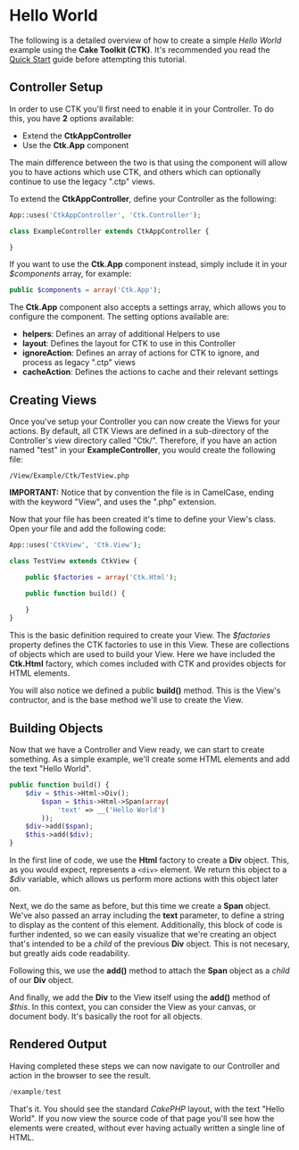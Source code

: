 Hello World
===========

The following is a detailed overview of how to create a simple *Hello World* example using the **Cake Toolkit (CTK)**. It's recommended you read the [Quick Start](Quick-Start.md) guide before attempting this tutorial.

Controller Setup
----------------

In order to use CTK you'll first need to enable it in your Controller. To do this, you have **2** options available:

* Extend the **CtkAppController**
* Use the **Ctk.App** component

The main difference between the two is that using the component will allow you to have actions which use CTK, and others which can optionally continue to use the legacy ".ctp" views.

To extend the **CtkAppController**, define your Controller as the following:

```php
App::uses('CtkAppController', 'Ctk.Controller');

class ExampleController extends CtkAppController {

}
```

If you want to use the **Ctk.App** component instead, simply include it in your *$components* array, for example:

```php
public $components = array('Ctk.App');
```

The **Ctk.App** component also accepts a settings array, which allows you to configure the component. The setting options available are:

* **helpers**: Defines an array of additional Helpers to use
* **layout**: Defines the layout for CTK to use in this Controller
* **ignoreAction**: Defines an array of actions for CTK to ignore, and process as legacy ".ctp" views
* **cacheAction**: Defines the actions to cache and their relevant settings

Creating Views
--------------

Once you've setup your Controller you can now create the Views for your actions. By default, all CTK Views are defined in a sub-directory of the Controller's view directory called "Ctk/". Therefore, if you have an action named "test" in your **ExampleController**, you would create the following file:

```
/View/Example/Ctk/TestView.php
```

**IMPORTANT:** Notice that by convention the file is in CamelCase, ending with the keyword "View", and uses the ".php" extension.

Now that your file has been created it's time to define your View's class. Open your file and add the following code:

```php
App::uses('CtkView', 'Ctk.View');

class TestView extends CtkView {

	public $factories = array('Ctk.Html');

	public function build() {
		
	}
}
```

This is the basic definition required to create your View. The _$factories_ property defines the CTK factories to use in this View. These are collections of objects which are used to build your View. Here we have included the **Ctk.Html** factory, which comes included with CTK and provides objects for HTML elements.

You will also notice we defined a public **build()** method. This is the View's contructor, and is the base method we'll use to create the View.

Building Objects
----------------

Now that we have a Controller and View ready, we can start to create something. As a simple example, we'll create some HTML elements and add the text "Hello World".

```php
public function build() {
	$div = $this->Html->Div();
		$span = $this->Html->Span(array(
			'text' => __('Hello World')
		));
	$div->add($span);
	$this->add($div);
}
```

In the first line of code, we use the **Html** factory to create a **Div** object. This, as you would expect, represents a `<div>` element. We return this object to a *$div* variable, which allows us perform more actions with this object later on.

Next, we do the same as before, but this time we create a **Span** object. We've also passed an array including the **text** parameter, to define a string to display as the content of this element. Additionally, this block of code is further indented, so we can easily visualize that we're creating an object that's intended to be a *child* of the previous **Div** object. This is not necesary, but greatly aids code readability.

Following this, we use the **add()** method to attach the **Span** object as a *child* of our **Div** object.

And finally, we add the **Div** to the View itself using the **add()** method of *$this*. In this context, you can consider the View as your canvas, or document body. It's basically the root for all objects.

Rendered Output
---------------

Having completed these steps we can now navigate to our Controller and action in the browser to see the result.

```php
/example/test
```

That's it. You should see the standard *CakePHP* layout, with the text "Hello World". If you now view the source code of that page you'll see how the elements were created, without ever having actually written a single line of HTML.

